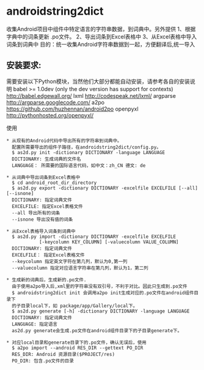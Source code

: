 androidstring2dict
==================
收集Android项目中组件中特定语言的字符串数据，到词典中。另外提供
1、根据字典中的词条更新 .po文件。
2、导出词条到Excel表格中
3、从Excel表格中导入词条到词典中
目的：统一收集Android字符串数据到一起，方便翻译后,统一导入


安装要求:
-------
需要安装以下Python模块，当然他们大部分都能自动安装，请参考各自的安装说明
babel >= 1.0dev (only the dev version has support for contexts)
http://babel.edgewall.org/
lxml
http://codespeak.net/lxml/
argparse
http://argparse.googlecode.com/
a2po
https://github.com/huzhennan/android2po
openpyxl
http://pythonhosted.org/openpyxl/

使用
~~~
* 从现有的Android代码中导出所有的字符串到词典中。
  配置所需要导出的组件子路径，在androidstring2dict/config.py。
  $ as2d.py init -dictionary DICTIONARY -language LANGUAGE
  DICTIONARY: 生成词典的文件名
  LANGUAGE： 所需要的国际语言代码，如中文：zh_CN 德文: de 

* 从词典中导出词条到Excel表格中
  $ cd android_root_dir_directory
  $ as2d.py export -dictionary DICTIONARY -excelfile EXCELFILE [--all][--isnone]
  DICTIONARY: 指定词典文件
  EXCELFILE: 指定Excel表格文件
  --all 导出所有的词条
  --isnone 导出没有值的词条

* 从Excel表格导入词条到词典中
  $ as2d.py import -dictionary DICTIONARY -excelfile EXCELFILE
    	    [-keycolumn KEY_COLUMN] [-valuecolumn VALUE_COLUMN]
  DICTIONARY: 指定词典文件
  EXCELFILE： 指定Excel表格文件
  --keycolumn 指定英文字符在第几列，默认为0,第一列
  --valuecolumn 指定对应语言字符串在第几列，默认为1，第二列

* 生成新的词典后，生成新的.po文件.
  由于使用a2po导入后,xml里的字符串没有双引号，不利于对比。因此只生成到.po文件
  $ androidstring2dict init 会调用a2po init生成对应的.po文件在android组件目录下
  的子目录local下，如 package/app/Gallery/local下。
  $ as2d.py generate [-h] -dictionary DICTIONARY -language LANGUAGE
  DICTIONARY: 指定词典文件
  LANGUAGE: 指定语言
  as2d.py generate会生成.po文件在android组件目录下的子目录generate下。

* 对应local目录和generate目录下的.po文件，确认无误后，使用
  $ a2po import --android RES_DIR --gettext PO_DIR
  RES_DIR: Android 资源目录($PROJECT/res)
  PO_DIR: 包含.po文件的目录